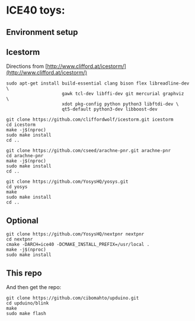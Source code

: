 # ICE40 toys:

## Environment setup

## Icestorm

Directions from [http://www.clifford.at/icestorm/](http://www.clifford.at/icestorm/)

    sudo apt-get install build-essential clang bison flex libreadline-dev \
                         gawk tcl-dev libffi-dev git mercurial graphviz   \
                         xdot pkg-config python python3 libftdi-dev \
                         qt5-default python3-dev libboost-dev

    git clone https://github.com/cliffordwolf/icestorm.git icestorm
    cd icestorm
    make -j$(nproc)
    sudo make install
    cd ..

    git clone https://github.com/cseed/arachne-pnr.git arachne-pnr
    cd arachne-pnr
    make -j$(nproc)
    sudo make install
    cd ..

    git clone https://github.com/YosysHQ/yosys.git
    cd yosys
    make
    sudo make install
    cd ..

## Optional

    git clone https://github.com/YosysHQ/nextpnr nextpnr
    cd nextpnr
    cmake -DARCH=ice40 -DCMAKE_INSTALL_PREFIX=/usr/local .
    make -j$(nproc)
    sudo make install

## This repo

And then get the repo:

    git clone https://github.com/cibomahto/upduino.git
    cd upduino/blink
    make
    sudo make flash


